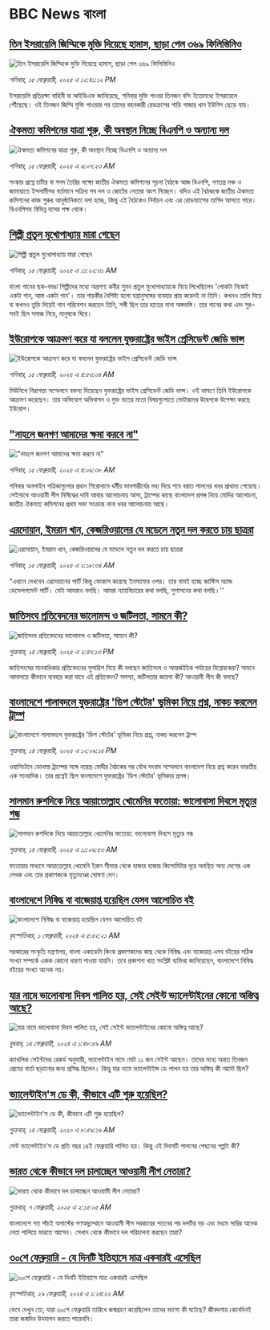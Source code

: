 # BBC News বাংলা## [তিন ইসরায়েলি জিম্মিকে মুক্তি দিয়েছে হামাস, ছাড়া পেল ৩৬৯ ফিলিস্তিনিও](https://www.bbc.com/bengali/articles/cqx95evyqqyo?at_campaign=githubrss)![তিন ইসরায়েলি জিম্মিকে মুক্তি দিয়েছে হামাস, ছাড়া পেল ৩৬৯ ফিলিস্তিনিও](https://ichef.bbci.co.uk/ace/standard/240/cpsprodpb/c564/live/2a97aab0-eb92-11ef-a819-277e390a7a08.jpg)_শনিবার, ১৫ ফেব্রুয়ারী, ২০২৫ এ ১২:৪১:১২ PM_ইসরায়েলি প্রতিরক্ষা বাহিনী বা আইডিএফ জানিয়েছে, শনিবার মুক্তি পাওয়া তিনজন বন্দি ইতোমধ্যে ইসরায়েলে পৌঁছেছে। ওই তিনজন জিম্মি মুক্তি পাওয়ার পর তাদের বহনকারী রেডক্রসের গাড়ি গাজার খান ইউনিস ছেড়ে যায়।## [ঐকমত্য কমিশনের যাত্রা শুরু, কী অবস্থান নিচ্ছে বিএনপি ও অন্যান্য দল](https://www.bbc.com/bengali/articles/c99yeyjzp2po?at_campaign=githubrss)![ঐকমত্য কমিশনের যাত্রা শুরু, কী অবস্থান নিচ্ছে বিএনপি ও অন্যান্য দল](https://ichef.bbci.co.uk/ace/standard/240/cpsprodpb/0a10/live/ef744650-eb5f-11ef-a319-fb4e7360c4ec.png)_শনিবার, ১৫ ফেব্রুয়ারী, ২০২৫ এ ৬:০৭:২৩ AM_সংস্কার প্রশ্নে চার্টার বা সনদ তৈরির লক্ষ্যে জাতীয় ঐকমত্য কমিশনের সূচনা বৈঠকে আজ বিএনপি, গণতন্ত্র মঞ্চ ও জামায়াতে ইসলামীসহ বর্তমানে সক্রিয় সব দল ও জোটের নেতারা অংশ নিচ্ছেন। যদিও এই বৈঠককে জাতীয় ঐকমত্য কমিশনের কাজ শুরুর আনুষ্ঠানিকতা বলা হচ্ছে, কিন্তু এই বৈঠকেও  নির্বাচন এবং এর রোডম্যাপের তাগিদ আসতে পারে। বিএনপিসহ বিভিন্ন দলের পক্ষ থেকে।## [শিল্পী প্রতুল মুখোপাধ্যায় মারা গেছেন](https://www.bbc.com/bengali/articles/cq6ge92vl21o?at_campaign=githubrss)![শিল্পী প্রতুল মুখোপাধ্যায় মারা গেছেন](https://ichef.bbci.co.uk/ace/standard/240/cpsprodpb/9bf2/live/e67dc420-eb8e-11ef-a319-fb4e7360c4ec.png)_শনিবার, ১৫ ফেব্রুয়ারী, ২০২৫ এ ১১:২২:৩১ AM_বাংলা গানের ছক-ভাঙা শিল্পীদের মধ্যে অগ্রগণ্য কবীর সুমন প্রতুল মুখোপাধ্যায়কে নিয়ে লিখেছিলেন 'লোকটা নিজেই একটা গান, আস্ত একটা গান'। তার গায়কীর বৈশিষ্ট্য হলো যন্ত্রানুসঙ্গের ব্যবহার প্রায় করেনই না তিনি। কখনও তালি দিয়ে বা কখনও তুড়ি দিয়েই গান পরিবেশন করতেন তিনি, সঙ্গী ছিল তার হাতের নানা অঙ্গভঙ্গি।
তার গানের কথা এবং সুর– সবই ছিল সমাজ নিয়ে, মানুষকে ঘিরে।## [ইউরোপকে আক্রমণ করে যা বললেন যুক্তরাষ্ট্রের ভাইস প্রেসিডেন্ট জেডি ভান্স](https://www.bbc.com/bengali/articles/ce9nk03gx0ko?at_campaign=githubrss)![ইউরোপকে আক্রমণ করে যা বললেন যুক্তরাষ্ট্রের ভাইস প্রেসিডেন্ট জেডি ভান্স](https://ichef.bbci.co.uk/ace/standard/240/cpsprodpb/35eb/live/bae43770-eb59-11ef-b262-437475a7a690.jpg)_শনিবার, ১৫ ফেব্রুয়ারী, ২০২৫ এ ৪:৫৩:০৪ AM_মিউনিখে নিরাপত্তা সম্মেলনে বক্তব্য দিয়েছেন যুক্তরাষ্ট্রের ভাইস প্রেসিডেন্ট জেডি ভান্স। ওই ভাষণে তিনি ইউরোপকে আক্রমণ করেছেন। তার অভিযোগ অভিবাসন ও মুক্ত মতের মতো  বিষয়গুলোতে ভোটারদের উদ্বেগকে উপেক্ষা করছে ইউরোপ।## ["নাহলে জনগণ আমাদের ক্ষমা করবে না"](https://www.bbc.com/bengali/articles/cly9k7mjw92o?at_campaign=githubrss)!["নাহলে জনগণ আমাদের ক্ষমা করবে না"](https://ichef.bbci.co.uk/ace/standard/240/cpsprodpb/a15a/live/98b9d330-eb54-11ef-a588-fb1eb6bf8e6f.png)_শনিবার, ১৫ ফেব্রুয়ারী, ২০২৫ এ ৪:০৯:৩৮ AM_শনিবার অনলাইন পত্রিকাগুলোর প্রধান শিরোনামে ধর্মীয় ভাবগাম্ভীর্যের মধ্য দিয়ে শবে বরাত পালনের খবর প্রাধান্য পেয়েছে। সেইসাথে আওয়ামী লীগ নিষিদ্ধের দাবি আবার আলোচনায় আসা,  ট্রাম্পের কাছে বাংলাদেশ প্রসঙ্গ নিয়ে মোদির আলোচনা, জাতীয় ঐকমত্য কমিশনের প্রথম সভা সংক্রান্ত নানা খবর আলোচনায় আছে।## [এরদোয়ান, ইমরান খান, কেজরিওয়ালের যে মডেলে নতুন দল করতে চায় ছাত্ররা ](https://www.bbc.com/bengali/articles/c8xqz4l08vlo?at_campaign=githubrss)![এরদোয়ান, ইমরান খান, কেজরিওয়ালের যে মডেলে নতুন দল করতে চায় ছাত্ররা ](https://ichef.bbci.co.uk/ace/standard/240/cpsprodpb/10dc/live/f5609a90-ead4-11ef-bd1b-d536627785f2.jpg)_শনিবার, ১৫ ফেব্রুয়ারী, ২০২৫ এ ২:১৮:৩৪ AM_“এখানে দেখবেন এরদেয়ানের পার্টি কিন্তু ফোকাস করেছে ইনসাফের ওপর। তার নামই হচ্ছে জাস্টিস অ্যান্ড ডেভেলপমেন্ট পার্টি। যেটা আমরাও বলছি। আমরা ন্যায়বিচারের কথা বলছি, সুশাসনের কথা বলছি।''## [জাতিসংঘ প্রতিবেদনের ভালোমন্দ ও জটিলতা, সামনে কী?](https://www.bbc.com/bengali/articles/c87dzqj8z38o?at_campaign=githubrss)![জাতিসংঘ প্রতিবেদনের ভালোমন্দ ও জটিলতা, সামনে কী?](https://ichef.bbci.co.uk/ace/standard/240/cpsprodpb/180f/live/c69edbc0-eab3-11ef-80bb-c173c17a1e53.jpg)_শুক্রবার, ১৪ ফেব্রুয়ারী, ২০২৫ এ ২:৪৭:১৩ PM_জাতিসংঘের মানবাধিকার প্রতিবেদনের সুপারিশ নিয়ে কী বলছেন জাতিসংঘ ও আন্তর্জাতিক পর্যায়ের বিশ্লেষকেরা? সামনে আদালতে কীভাবে ব্যবহার করা যাবে এই প্রতিবেদন? সমস্যা, জটিলতার জায়গা কী? আওয়ামী লীগ কী বলছে?## [বাংলাদেশে পালাবদলে যুক্তরাষ্ট্রের 'ডিপ স্টেটের' ভূমিকা নিয়ে প্রশ্ন, নাকচ করলেন ট্রাম্প ](https://www.bbc.com/bengali/articles/crkey13vxr6o?at_campaign=githubrss)![বাংলাদেশে পালাবদলে যুক্তরাষ্ট্রের 'ডিপ স্টেটের' ভূমিকা নিয়ে প্রশ্ন, নাকচ করলেন ট্রাম্প ](https://ichef.bbci.co.uk/ace/standard/240/cpsprodpb/7606/live/190e0710-eab3-11ef-bd1b-d536627785f2.jpg)_শুক্রবার, ১৪ ফেব্রুয়ারী, ২০২৫ এ ১২:০৯:১৫ PM_ওয়াশিংটনে ডোনাল্ড ট্রাম্পের সঙ্গে নরেন্দ্র মোদীর বৈঠকের পর যৌথ সংবাদ সম্মেলনে বাংলাদেশ নিয়ে প্রশ্ন করেন ভারতীয় এক সাংবাদিক। তার প্রশ্নেই ছিল বাংলাদেশে যুক্তরাষ্ট্রের 'ডিপ স্টেটের' ভূমিকার প্রসঙ্গ।## [সালমান রুশদিকে নিয়ে আয়াতোল্লাহ খোমেনির ফতোয়া: ভালোবাসা দিবসে মৃত্যুর গন্ধ](https://www.bbc.com/bengali/articles/c1ezxq9x7qdo?at_campaign=githubrss)![সালমান রুশদিকে নিয়ে আয়াতোল্লাহ খোমেনির ফতোয়া: ভালোবাসা দিবসে মৃত্যুর গন্ধ](https://ichef.bbci.co.uk/ace/standard/240/cpsprodpb/5c52/live/56d7bbd0-eaaf-11ef-a819-277e390a7a08.jpg)_শুক্রবার, ১৪ ফেব্রুয়ারী, ২০২৫ এ ১১:০৯:৫৩ AM_ফতোয়ার মাধ্যমে আয়াতোল্লাহ খোমেনি ইরান সীমান্ত থেকে হাজার হাজার কিলোমিটার দূরে অবস্থিত অন্য দেশের এক লেখক এবং তার প্রকাশককে মৃত্যুদণ্ডের ঘোষণা দেন।## [বাংলাদেশে নিষিদ্ধ বা বাজেয়াপ্ত হয়েছিল যেসব আলোচিত বই](https://www.bbc.com/bengali/articles/cv2l3d4p3d1o?at_campaign=githubrss)![বাংলাদেশে নিষিদ্ধ বা বাজেয়াপ্ত হয়েছিল যেসব আলোচিত বই](https://ichef.bbci.co.uk/ace/standard/240/cpsprodpb/274e/live/e13c45e0-b92b-11ee-ace0-c35c1b4f6d82.jpg)_বৃহস্পতিবার, ১ ফেব্রুয়ারী, ২০২৪ এ ৫:৫২:২১ AM_সরকারের সংস্কৃতি মন্ত্রণালয়, বাংলা একাডেমি কিংবা প্রকাশকদের কাছ থেকে নিষিদ্ধ এবং বাজেয়াপ্ত এসব বইয়ের সঠিক সংখ্যা সম্পর্কে একক কোনো ধারণা পাওয়া যায়নি। তবে প্রকাশনা খাত সংশ্লিষ্ট ব্যক্তিরা জানিয়েছেন, বাংলাদেশে নিষিদ্ধ বইয়ের সংখ্যা অনেক নয়।## [যার নামে ভালোবাসা দিবস পালিত হয়, সেই সেইন্ট ভ্যালেন্টাইনের কোনো অস্তিত্ব আছে?](https://www.bbc.com/bengali/articles/cek7y4x5zxyo?at_campaign=githubrss)![যার নামে ভালোবাসা দিবস পালিত হয়, সেই সেইন্ট ভ্যালেন্টাইনের কোনো অস্তিত্ব আছে?](https://ichef.bbci.co.uk/ace/standard/240/cpsprodpb/eba5/live/968acc00-ca7f-11ee-ace0-c35c1b4f6d82.jpg)_বুধবার, ১৪ ফেব্রুয়ারী, ২০২৪ এ ১:৪৮:৫৯ AM_ক্যাথলিক সেইন্টদের রেকর্ড অনুযায়ী, ভ্যালেন্টাইন নামে মোট ১১ জন সেইন্ট আছেন। তাদের মধ্যে অন্তত তিনজন প্রেমের বার্তা ছড়ানোর জন্য প্রসিদ্ধ ছিলেন। কিন্তু যার নামে ভ্যালেন্টাইন্স ডে পালন হয় তার অস্তিত্ব কী আদৌ ছিল?## [ভ্যালেন্টাইন'স ডে কী, কীভাবে এটি শুরু হয়েছিল?](https://www.bbc.com/bengali/news-51499093?at_campaign=githubrss)![ভ্যালেন্টাইন'স ডে কী, কীভাবে এটি শুরু হয়েছিল?](https://ichef.bbci.co.uk/ace/standard/240/cpsprodpb/17E99/production/_94254979_istock-504075546.jpg)_শুক্রবার, ১৪ ফেব্রুয়ারী, ২০২০ এ ৮:৫৯:১৬ AM_সেন্ট ভ্যালেন্টাইন'স ডে প্রতি বছর ১৪ই ফেব্রুয়ারি পালিত হয়। কিন্তু এই দিবসটি পালনের পেছনের গল্পটা কী?## [ভারত থেকে কীভাবে দল চালাচ্ছেন আওয়ামী লীগ নেতারা?](https://www.bbc.com/bengali/articles/c5yd5rlqqq0o?at_campaign=githubrss)![ভারত থেকে কীভাবে দল চালাচ্ছেন আওয়ামী লীগ নেতারা?](https://ichef.bbci.co.uk/ace/standard/240/cpsprodpb/8d5e/live/3642ed20-e2d2-11ef-bd1b-d536627785f2.jpg)_শুক্রবার, ৭ ফেব্রুয়ারী, ২০২৫ এ ২:১৫:০৫ AM_বাংলাদেশে গত পাঁচই অগাস্টের গণঅভ্যুথ্থানে আওয়ামী লীগ সরকারের পতনের পর দলটির বড় এবং মধ্যম সারির অনেক নেতা পালিয়ে ভারতে আসেন। সেখান থেকে কীভাবে দল পরিচালনা করছেন তারা?## [৩০শে ফেব্রুয়ারি - যে দিনটি ইতিহাসে মাত্র একবারই এসেছিল](https://www.bbc.com/bengali/articles/cz4d70ql8pgo?at_campaign=githubrss)![৩০শে ফেব্রুয়ারি - যে দিনটি ইতিহাসে মাত্র একবারই এসেছিল](https://ichef.bbci.co.uk/ace/standard/240/cpsprodpb/3925/live/5c43f020-d62e-11ee-8f28-259790e80bba.jpg)_বৃহস্পতিবার, ২৯ ফেব্রুয়ারী, ২০২৪ এ ১:২৪:২২ AM_ভেবে দেখুন তো, যারা ৩০শে ফেব্রুয়ারি তারিখে জন্মগ্রহণ করেছিলেন তাদের ভাগ্যে কী ঘটেছে? জীবদ্দশায় কোনদিনই তারা জন্মদিন উদযাপন করতে পারেননি।